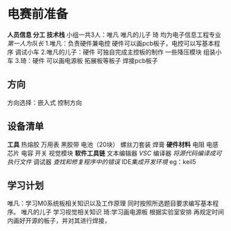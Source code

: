 # 电赛前准备
**人员信息 分工 技术栈**
小组一共3人：唯凡 唯凡的儿子 琦 均为电子信息工程专业 *第一人为队长*
1.唯凡：负责硬件兼电控 硬件可以画pcb板子，电控可以写基本程序 调试小车
2.唯凡的儿子：硬件 可独自完成主控板的制作 一些降压模块 组装小车
3.琦：硬件 可以画电源板 拓展板等板子 焊接pcb板子
## 方向
方向选择：嵌入式 控制方向
## 设备清单
**工具**
    热熔胶 万用表 黑胶带 电池（20块） 螺丝刀套装 焊膏 
**硬件材料**
   电阻 电感 芯片 电容 开关 视觉模块
**软件工具链**
   文本编辑器 *VSC*  编译器 *将源代码编译成可执行文件*  调试器 *查找和修复程序中的错误* IDE*集成开发环境*
eg：keil5
## 学习计划
  唯凡：学习M0系统板相关知识以及工作原理 同时按照所选题目要求编写基本程序。
  唯凡的儿子 学习视觉相关知识
  琦:学习画电源板
  根据实验室安排 再规定时间内画好开源的板子，并对其进行焊接，
